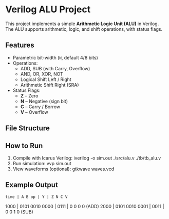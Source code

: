 # Verilog ALU Project

This project implements a simple **Arithmetic Logic Unit (ALU)** in Verilog.  
The ALU supports arithmetic, logic, and shift operations, with status flags.

## Features
- Parametric bit-width (`N`, default 4/8 bits)
- Operations:
  - ADD, SUB (with Carry, Overflow)
  - AND, OR, XOR, NOT
  - Logical Shift Left / Right
  - Arithmetic Shift Right (SRA)
- Status Flags:
  - **Z** – Zero  
  - **N** – Negative (sign bit)  
  - **C** – Carry / Borrow  
  - **V** – Overflow  

## File Structure


## How to Run
1. Compile with Icarus Verilog:
    iverilog -o sim.out ./src/alu.v ./tb/tb_alu.v
2. Run simulation:
    vvp sim.out
3. View waveforms (optional):
    gtkwave waves.vcd
    
## Example Output

    time | A B op | Y | Z N C V
1000 | 0101 0010 0000 | 0111 | 0 0 0 0 (ADD)
2000 | 0101 0010 0001 | 0011 | 0 0 1 0 (SUB)

